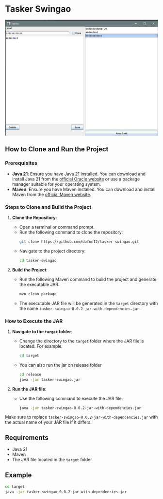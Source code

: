 # Tasker Swingao
![Alt text](screenshots/tasker-swingao.png "Main Screen ScreenShot")

## How to Clone and Run the Project

### Prerequisites

- **Java 21**: Ensure you have Java 21 installed. You can download and install Java 21 from the [official Oracle website](https://www.oracle.com/java/technologies/javase/jdk21-archive-downloads.html) or use a package manager suitable for your operating system.
- **Maven**: Ensure you have Maven installed. You can download and install Maven from the [official Maven website](https://maven.apache.org/download.cgi).

### Steps to Clone and Build the Project

1. **Clone the Repository**:
    - Open a terminal or command prompt.
    - Run the following command to clone the repository:
      ```sh
      git clone https://github.com/dofun12/tasker-swingao.git 
      ```
    - Navigate to the project directory:
      ```sh
      cd tasker-swingao
      ```

2. **Build the Project**:
    - Run the following Maven command to build the project and generate the executable JAR:
      ```sh
      mvn clean package
      ```
    - The executable JAR file will be generated in the `target` directory with the name `tasker-swingao-0.0.2-jar-with-dependencies.jar`.

### How to Execute the JAR

1. **Navigate to the `target` folder**:
    - Change the directory to the `target` folder where the JAR file is located. For example:
      ```sh
      cd target
      ```
    - You can also run the jar on release folder
      ```sh
      cd release
      java -jar tasker-swingao.jar
      ```

2. **Run the JAR file**:
    - Use the following command to execute the JAR file:
      ```sh
      java -jar tasker-swingao-0.0.2-jar-with-dependencies.jar
      ```

Make sure to replace `tasker-swingao-0.0.2-jar-with-dependencies.jar` with the actual name of your JAR file if it differs.

## Requirements

- Java 21
- Maven
- The JAR file located in the `target` folder

## Example

```sh
cd target
java -jar tasker-swingao-0.0.2-jar-with-dependencies.jar

